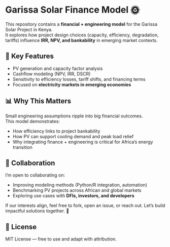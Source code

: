 # Garissa Solar Finance Model 🌞

This repository contains a **financial + engineering model** for the Garissa Solar Project in Kenya.  
It explores how project design choices (capacity, efficiency, degradation, tariffs) influence **IRR, NPV, and bankability** in emerging market contexts.

## 🔧 Key Features
- PV generation and capacity factor analysis
- Cashflow modeling (NPV, IRR, DSCR)
- Sensitivity to efficiency losses, tariff shifts, and financing terms
- Focused on **electricity markets in emerging economies**

## 📊 Why This Matters
Small engineering assumptions ripple into big financial outcomes.  
This model demonstrates:
- How efficiency links to project bankability  
- How PV can support cooling demand and peak load relief  
- Why integrating finance + engineering is critical for Africa’s energy transition  

## 🤝 Collaboration
I’m open to collaborating on:
- Improving modeling methods (Python/R integration, automation)
- Benchmarking PV projects across African and global markets
- Exploring use cases with **DFIs, investors, and developers**

If our interests align, feel free to fork, open an issue, or reach out. Let’s build impactful solutions together. 🚀

## 📄 License
MIT License — free to use and adapt with attribution.
